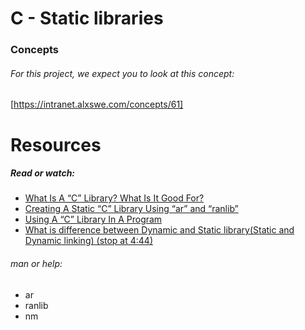 # C - Static libraries #
### Concepts  ###
###### For this project, we expect you to look at this concept: ######
[https://intranet.alxswe.com/concepts/61]
# Resources #
##### Read or watch: ######
- [What Is A “C” Library? What Is It Good For?](https://docencia.ac.upc.edu/FIB/USO/Bibliografia/unix-c-libraries.html)
- [Creating A Static “C” Library Using “ar” and “ranlib”](https://docencia.ac.upc.edu/FIB/USO/Bibliografia/unix-c-libraries.html)
- [Using A “C” Library In A Program](https://docencia.ac.upc.edu/FIB/USO/Bibliografia/unix-c-libraries.html)
- [What is difference between Dynamic and Static library(Static and Dynamic linking) (stop at 4:44)](https://www.youtube.com/watch?v=eW5he5uFBNM)
###### man or help: ######
- ar
- ranlib
- nm
